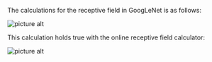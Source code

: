 The calculations for the receptive field in GoogLeNet is as follows:

![picture alt](https://github.com/nrajmalwar/Project/blob/master/Session%207/RF%20Calculation_Manual.png)

This calculation holds true with the online receptive field calculator:

![picture alt](https://github.com/nrajmalwar/Project/blob/master/Session%207/RF%20Calculation.PNG)

